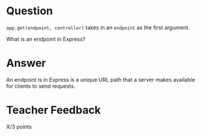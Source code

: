 # Question

`app.get(endpoint, controller)` takes in an `endpoint` as the first argument.

What is an endpoint in Express?

# Answer

An endpoint is in Express is a unique URL path that a server
makes available for clients to send requests.


# Teacher Feedback

X/3 points
